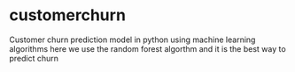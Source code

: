 # customerchurn
Customer churn prediction model in python using machine learning algorithms here we use the random forest algorthm and it is the best way to predict churn

